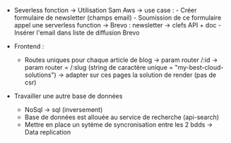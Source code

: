 - Severless fonction 
    -> Utilisation Sam Aws 
    -> use case : 
        - Créer formulaire de newsletter (champs email)
        - Soumission de ce formulaire appel une serverless function
            -> Brevo : newsletter 
            -> clefs API + doc 
        - Insérer l'email dans liste de diffusion Brevo

- Frontend :
    - Routes uniques pour chaque article de blog 
        -> param router /:id
        -> param router = /:slug (string de caractère unique = "my-best-cloud-solutions")
        -> adapter sur ces pages la solution de render (pas de csr)

- Travailler une autre base de données 
    - NoSql -> sql (inversement)
    - Base de données est allouée au service de recherche (api-search)
    - Mettre en place un sytème de syncronisation entre les 2 bdds
    -> Data replication

